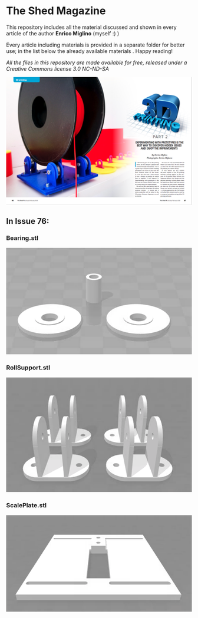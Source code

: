 # The Shed Magazine
This repository includes all the material discussed and shown in every article of the author **Enrico Miglino** (myself :) )

Every article including materials is provided in a separate folder for better use; in the list below the already available materials .
Happy reading!

*All the files in this repository are made available for free, released under a Creative Commons license 3.0 NC-ND-SA*

![DIY 3D Printing part 2](https://raw.githubusercontent.com/alicemirror/ShedMagazine/master/Images/Issue76.png)

## In **Issue 76**:

### Bearing.stl

![STL Preview](https://raw.githubusercontent.com/alicemirror/ShedMagazine/master/Issue76/Bearing.png)

### RollSupport.stl

![STL Preview](https://raw.githubusercontent.com/alicemirror/ShedMagazine/master/Issue76/RollSuppoer.png)

### ScalePlate.stl

![STL Preview](https://raw.githubusercontent.com/alicemirror/ShedMagazine/master/Issue76/ScalePlate.png)
